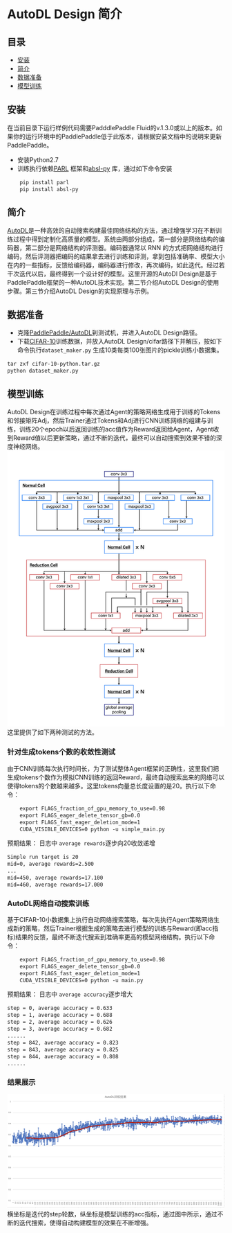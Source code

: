 # AutoDL Design 简介

## 目录
- [安装](#安装)
- [简介](#简介)
- [数据准备](#数据准备)
- [模型训练](#模型训练)

## 安装
在当前目录下运行样例代码需要PadddlePaddle Fluid的v.1.3.0或以上的版本。如果你的运行环境中的PaddlePaddle低于此版本，请根据安装文档中的说明来更新PaddlePaddle。
* 安装Python2.7
* 训练执行依赖[PARL](https://github.com/PaddlePaddle/PARL) 框架和[absl-py](https://github.com/abseil/abseil-py/tree/master/absl) 库，通过如下命令安装
```
	pip install parl
	pip install absl-py
```


## 简介
[AutoDL](http://www.paddlepaddle.org/paddle/ModelAutoDL)是一种高效的自动搜索构建最佳网络结构的方法，通过增强学习在不断训练过程中得到定制化高质量的模型。系统由两部分组成，第一部分是网络结构的编码器，第二部分是网络结构的评测器。编码器通常以 RNN 的方式把网络结构进行编码，然后评测器把编码的结果拿去进行训练和评测，拿到包括准确率、模型大小在内的一些指标，反馈给编码器，编码器进行修改，再次编码，如此迭代。经过若干次迭代以后，最终得到一个设计好的模型。这里开源的AutoDl Design是基于PaddlePaddle框架的一种AutoDL技术实现。第二节介绍AutoDL Design的使用步骤。第三节介绍AutoDL Design的实现原理与示例。

## 数据准备
* 克隆[PaddlePaddle/AutoDL](https://github.com/PaddlePaddle/AutoDL.git)到测试机，并进入AutoDL Design路径。 
* 下载[CIFAR-10](https://www.cs.toronto.edu/~kriz/cifar-10-python.tar.gz)训练数据，并放入AutoDL Design/cifar路径下并解压，按如下命令执行`dataset_maker.py` 生成10类每类100张图片的pickle训练小数据集。
```
tar zxf cifar-10-python.tar.gz
python dataset_maker.py
```

## 模型训练
AutoDL Design在训练过程中每次通过Agent的策略网络生成用于训练的Tokens和邻接矩阵Adj，然后Trainer通过Tokens和Adj进行CNN训练网络的组建与训练，训练20个epoch以后返回训练的acc值作为Reward返回给Agent，Agent收到Reward值以后更新策略，通过不断的迭代，最终可以自动搜索到效果不错的深度神经网络。
![图片](./img/cnn_net.png)
这里提供了如下两种测试的方法。

### 针对生成tokens个数的收敛性测试
由于CNN训练每次执行时间长，为了测试整体Agent框架的正确性，这里我们把生成tokens个数作为模拟CNN训练的返回Reward，最终自动搜索出来的网络可以使得tokens的个数越来越多。这里tokens向量总长度设置的是20。执行以下命令：
```
	export FLAGS_fraction_of_gpu_memory_to_use=0.98
	export FLAGS_eager_delete_tensor_gb=0.0
	export FLAGS_fast_eager_deletion_mode=1
	CUDA_VISIBLE_DEVICES=0 python -u simple_main.py
```
预期结果：
日志中 `average rewards`逐步向20收敛递增

```
Simple run target is 20
mid=0, average rewards=2.500
...
mid=450, average rewards=17.100
mid=460, average rewards=17.000

```

### AutoDL网络自动搜索训练
基于CIFAR-10小数据集上执行自动网络搜索策略，每次先执行Agent策略网络生成新的策略，然后Trainer根据生成的策略去进行模型的训练与Reward(即acc指标)结果的反馈，最终不断迭代搜索到准确率更高的模型网络结构。执行以下命令：
```
	export FLAGS_fraction_of_gpu_memory_to_use=0.98
	export FLAGS_eager_delete_tensor_gb=0.0
	export FLAGS_fast_eager_deletion_mode=1
	CUDA_VISIBLE_DEVICES=0 python -u main.py
```
预期结果：
日志中 `average accuracy`逐步增大

```
step = 0, average accuracy = 0.633
step = 1, average accuracy = 0.688
step = 2, average accuracy = 0.626
step = 3, average accuracy = 0.682
......
step = 842, average accuracy = 0.823
step = 843, average accuracy = 0.825
step = 844, average accuracy = 0.808
......
```
### 结果展示

![图片](./img/search_result.png)
横坐标是迭代的step轮数，纵坐标是模型训练的acc指标，通过图中所示，通过不断的迭代搜索，使得自动构建模型的效果在不断增强。
